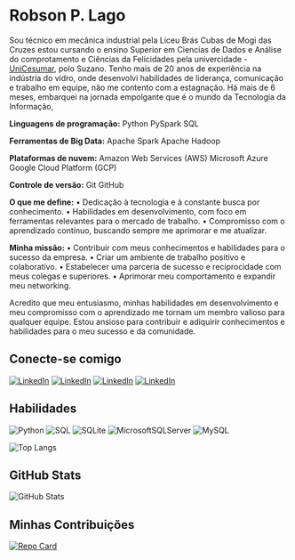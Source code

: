 # Robson P. Lago
Sou técnico em mecânica industrial pela Liceu Brás Cubas de Mogi das Cruzes estou cursando o ensino Superior em Ciencias de Dados e Análise do comprotamento e Ciências da Felicidades pela univercidade  - [UniCesumar](https://inscricoes.unicesumar.edu.br/busca-nicho), polo Suzano.
Tenho mais de 20 anos de experiência na indústria do vidro, onde desenvolvi habilidades de liderança, comunicação e trabalho em equipe, não me contento com a estagnação. Há mais de 6 meses, embarquei na jornada empolgante que é o mundo da Tecnologia da Informação,

**Linguagens de programação:**
Python
PySpark
SQL

**Ferramentas de Big Data:**
Apache Spark
Apache Hadoop

**Plataformas de nuvem:**
Amazon Web Services (AWS)
Microsoft Azure
Google Cloud Platform (GCP)

**Controle de versão:**
Git
GitHub

**O que me define:**
•	Dedicação à tecnologia e à constante busca por conhecimento.
•	Habilidades em desenvolvimento, com foco em ferramentas relevantes para o mercado de trabalho.
•	Compromisso com o aprendizado contínuo, buscando sempre me aprimorar e me atualizar.

**Minha missão:**
•	Contribuir com meus conhecimentos e habilidades para o sucesso da empresa.
•	Criar um ambiente de trabalho positivo e colaborativo.
•	Estabelecer uma parceria de sucesso e reciprocidade com meus colegas e superiores.
•	Aprimorar meu comportamento e expandir meu networking.

Acredito que meu entusiasmo, minhas habilidades em desenvolvimento e meu compromisso com o aprendizado me tornam um membro valioso para qualquer equipe.
Estou ansioso para contribuir e adiquirir conhecimentos e habilidades para o meu sucesso e da comunidade.



## Conecte-se comigo
[![LinkedIn](https://img.shields.io/badge/LinkedIn-fff?style=for-the-badge&logo=linkedin&logoColor=0E76A8)](https://www.linkedin.com/in/rp-lago/)
[![LinkedIn](https://img.shields.io/badge/instagram-fff?style=for-the-badge&logo=instagram)](https://www.instagram.com/robsonpereiralago/)
[![LinkedIn](https://img.shields.io/badge/github-fff?style=for-the-badge&logo=github&logoColor=000)](https://github.com/RP-Lago)
[![LinkedIn](https://img.shields.io/badge/Perfil_na_DIO-fff?style=for-the-badge&logo=dio)](https://www.dio.me/users/robson_pereira_lago)

## Habilidades
![Python](https://img.shields.io/badge/Python-000?style=for-the-badge&logo=python)
![SQL](https://img.shields.io/badge/SQL-000?style=for-the-badge&logo=sql)
![SQLite](https://img.shields.io/badge/sqlite-%2307405e.svg?style=for-the-badge&logo=sqlite&logoColor=white)
![MicrosoftSQLServer](https://img.shields.io/badge/Microsoft%20SQL%20Server-CC2927?style=for-the-badge&logo=microsoft%20sql%20server&logoColor=white)
![MySQL](https://img.shields.io/badge/mysql-4479A1.svg?style=for-the-badge&logo=mysql&logoColor=white)


![Top Langs](https://github-readme-stats-git-masterrstaa-rickstaa.vercel.app/api/top-langs/?username=RP-Lago&bg_color=025&border_color=30A3DC&title_color=E94D5F&text_color=FFF)

## GitHub Stats
![GitHub Stats](https://github-readme-stats.vercel.app/api?username=RP-Lago&theme=transparent&bg_color=025&border_color=fff&show_icons=true&icon_color=fff&title_color=fff&text_color=fff&hide_title=true&hide=stars)

## Minhas Contribuições
[![Repo Card](https://github-readme-stats.vercel.app/api/pin/?username=RP-Lago&repo=dio-lab-open-source&bg_color=025&border_color=30A3DC&show_icons=true&icon_color=30A3DC&title_color=E94D5F&text_color=FFF)](https://github.com/RP-Lago/dio-lab-open-source)
